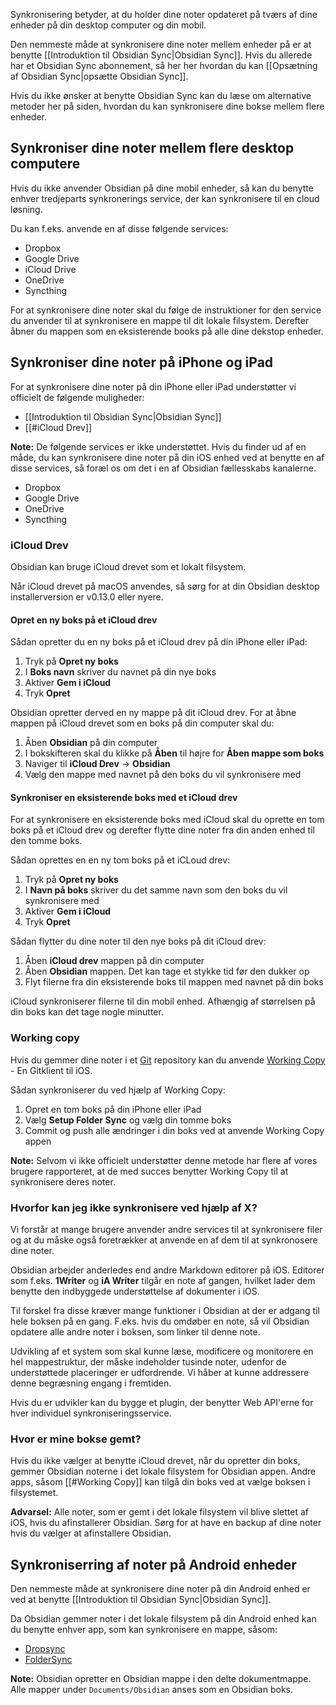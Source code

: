 
Synkronisering betyder, at du holder dine noter opdateret på tværs af dine enheder på din desktop computer og din mobil.

Den nemmeste måde at synkronisere dine noter mellem enheder på er at benytte [[Introduktion til Obsidian Sync|Obsidian Sync]]. Hvis du allerede har et Obsidian Sync abonnement, så her her hvordan du kan [[Opsætning af Obsidian Sync|opsætte Obsidian Sync]].

Hvis du ikke ønsker at benytte Obsidian Sync kan du læse om alternative metoder her på siden, hvordan du kan synkronisere dine bokse mellem flere enheder.

## Synkroniser dine noter mellem flere desktop computere

Hvis du ikke anvender Obsidian på dine mobil enheder, så kan du benytte enhver tredjeparts synkronerings service, der kan synkronisere til en cloud løsning.

Du kan f.eks. anvende en af disse følgende services:
- Dropbox
- Google Drive
- iCloud Drive
- OneDrive
- Syncthing

For at synkronisere dine noter skal du følge de instruktioner for den service du anvender til at synkronisere en mappe til dit lokale filsystem. Derefter åbner du mappen som en eksisterende books på alle dine dekstop enheder.

## Synkroniser dine noter på iPhone og iPad

For at synkronisere dine noter på din iPhone eller iPad understøtter vi officielt de følgende muligheder:

- [[Introduktion til Obsidian Sync|Obsidian Sync]]
- [[#iCloud Drev]]

**Note:** De følgende services er ikke understøttet. Hvis du finder ud af en måde, du kan synkronisere dine noter på din iOS enhed ved at benytte en af disse services, så foræl os om det i en af Obsidian fællesskabs kanalerne.

- Dropbox
- Google Drive
- OneDrive
- Syncthing

### iCloud Drev

Obsidian kan bruge iCloud drevet som et lokalt filsystem.

Når iCloud drevet på macOS anvendes, så sørg for at din Obsidian desktop installerversion er v0.13.0 eller nyere.

#### Opret en ny boks på et iCloud drev

Sådan opretter du en ny boks på et iCloud drev på din iPhone eller iPad:

1. Tryk på **Opret ny boks**
2. I **Boks navn** skriver du navnet på din nye boks
3. Aktiver **Gem i iCloud**
4. Tryk **Opret**

Obsidian opretter derved en ny mappe på dit iCloud drev. For at åbne mappen på iCloud drevet som en boks på din computer skal du:

1. Åben **Obsidian** på din computer
2. I bokskifteren skal du klikke på **Åben** til højre for **Åben mappe som boks**
3. Naviger til **iCloud Drev** -> **Obsidian**
4. Vælg den mappe med navnet på den boks du vil synkronisere med

#### Synkroniser en eksisterende boks med et iCloud drev

For at synkronisere en eksisterende boks med iCloud skal du oprette en tom boks på et iCloud drev og derefter flytte dine noter fra din anden enhed til den tomme boks.

Sådan oprettes en en ny tom boks på et iCLoud drev:

1. Tryk på **Opret ny boks**
2. I **Navn på boks** skriver du det samme navn som den boks du vil synkronisere med
3. Aktiver **Gem i iCloud**
4. Tryk **Opret**

Sådan flytter du dine noter til den nye boks på dit iCloud drev:

1. Åben **iCloud drev** mappen på din computer
2. Åben **Obsidian** mappen. Det kan tage et stykke tid før den dukker op
3. Flyt filerne fra din eksisterende boks til mappen med navnet på din boks

iCloud synkroniserer filerne til din mobil enhed. Afhængig af størrelsen på din boks kan det tage nogle minutter. 

### Working copy

Hvis du gemmer dine noter i et [Git](https://git-scm.com/) repository kan du anvende [Working Copy](https://apps.apple.com/us/app/working-copy-git-client/id896694807) - En Gitklient til iOS.

Sådan synkroniserer du ved hjælp af Working Copy:

1. Opret en tom boks på din iPhone eller iPad
2. Vælg **Setup Folder Sync** og vælg din tomme boks
3. Commit og push alle ændringer i din boks ved at anvende Working Copy appen

**Note:** Selvom vi ikke officielt understøtter denne metode har flere af vores brugere rapporteret, at de med succes benytter Working Copy til at synkronisere deres noter.

### Hvorfor kan jeg ikke synkronisere ved hjælp af X?

Vi forstår at mange brugere anvender andre services til at synkronisere filer og at du måske også foretrækker at anvende en af dem til at synkronosere dine noter.

Obsidian arbejder anderledes end andre Markdown editorer på iOS. Editorer som f.eks. **1Writer** og **iA Writer** tilgår en note af gangen, hvilket lader dem benytte den indbyggede understøttelse af dokumenter i iOS.

Til forskel fra disse kræver mange funktioner i Obsidian at der er adgang til hele boksen på en gang. F.eks. hvis du omdøber en note, så vil Obsidian opdatere alle andre noter i boksen, som linker til denne note.

Udvikling af et system som skal kunne læse, modificere og monitorere en hel mappestruktur, der måske indeholder tusinde noter, udenfor de understøttede placeringer er udfordrende. Vi håber at kunne addressere denne begræsning engang i fremtiden.

Hvis du er udvikler kan du bygge et plugin, der benytter Web API'erne for hver individuel synkroniseringsservice.

### Hvor er mine bokse gemt?

Hvis du ikke vælger at benytte iCloud drevet, når du opretter din boks, gemmer Obsidian noterne i det lokale filsystem for Obsidian appen. Andre apps, såsom [[#Working Copy]] kan tilgå din boks ved at vælge boksen i filsystemet.

**Advarsel:** Alle noter, som er gemt i det lokale filsystem vil blive slettet af iOS, hvis du afinstallerer Obsidian. Sørg for at have en backup af dine noter hvis du vælger at afinstallere Obsidian.

## Synkroniserring af noter på Android enheder

Den nemmeste måde at synkronisere dine noter på din Android enhed er ved at benytte [[Introduktion til Obsidian Sync|Obsidian Sync]].

Da Obsidian gemmer noter i det lokale filsystem på din Android enhed kan du benytte enhver app, som kan synkronisere en mappe, såsom:

- [Dropsync](https://play.google.com/store/apps/details?id=com.ttxapps.dropsync)
- [FolderSync](https://play.google.com/store/apps/details?id=dk.tacit.android.foldersync.lite)

**Note:** Obsidian opretter en Obsidian mappe i den delte dokumentmappe. Alle mapper under `Documents/Obsidian` anses som en Obsidian boks.
